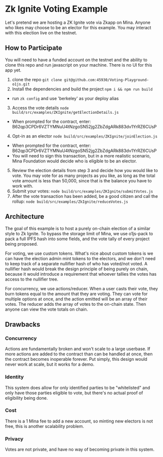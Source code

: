 # Zk Ignite Voting Example

Let's pretend we are hosting a ZK Ignite vote via Zkapp on Mina.  Anyone who likes may choose to be an elector for this example.  You may interact with this election live on the testnet.

## How to Participate

You will need to have a funded account on the testnet and the ability to clone this repo and run javascript on your machine.  There is no UI for this app yet.

1. clone the repo `git clone git@github.com:45930/Voting-Playground-o1js.git`
2. Install the dependencies and build the project `npm i && npm run build`
  - run `zk config` and use 'berkeley' as your deploy alias
3. Access the vote details `node build/src/examples/ZKIgnite/getElectionDetails.js`
  - When prompted for the contract, enter: B62qp3CPDr6VZTYMNuU4tNzgoSN52jg2ZbZdgARk883dv1YrRZ6CUsP
4. Opt-in as an elector `node build/src/examples/ZKIgnite/joinElection.js`
  - When prompted for the contract, enter: B62qp3CPDr6VZTYMNuU4tNzgoSN52jg2ZbZdgARk883dv1YrRZ6CUsP
  - You will need to sign this transaction, but in a more realistic scenario, Mina Foundation would decide who is eligible to be an elector.
5. Review the election details from step 3 and decide how you would like to vote.  You may vote for as many projects as you like, as long as the total vote amount is less than 50,000, since that is the balance you have to work with.
6. Submit your votes: `node build/src/examples/ZKIgnite/submitVotes.js`
7. After the vote transaction has been added, be a good citizen and call the rollup: `node build/src/examples/ZkIgnite/reduceVotes.js`

## Architecture

The goal of this example is to host a purely on-chain election of a similar style to Zk Ignite.  To bypass the storage limit of Mina, we use o1js-pack to pack a full IPFS hash into some fields, and the vote tally of every project being proposed.

For voting, we use custom tokens.  What's nice about custom tokens is we can have the election admin mint tokens to the electors, and we don't need to keep track of a separate nullifier hash of who has voted/not voted.  A nullifier hash would break the design principle of being purely on chain, because it would introduce a requirement that whoever tallies the votes has access to the nullifier tree.

For concurrency, we use actions/reducer.  When a user casts their vote, they burn tokens equal to the amount that they are voting.  They can vote for multiple options at once, and the action emitted will be an array of their votes.  The reducer adds the array of votes to the on-chain state.  Then anyone can view the vote totals on chain.

## Drawbacks

### Concurrency

Actions are fundamentally broken and won't scale to a large userbase.  If more actions are added to the contract than can be handled at once, then the contract becomes inoperable forever.  Put simply, this design would never work at scale, but it works for a demo.

### Identity

This system does allow for only identified parties to be "whitelisted" and only have those parties eligible to vote, but there's no actual proof of eligibility being done.

### Cost

There is a 1 Mina fee to add a new account, so minting new electors is not free, this is another scalability problem.

### Privacy

Votes are not private, and have no way of becoming private in this system.